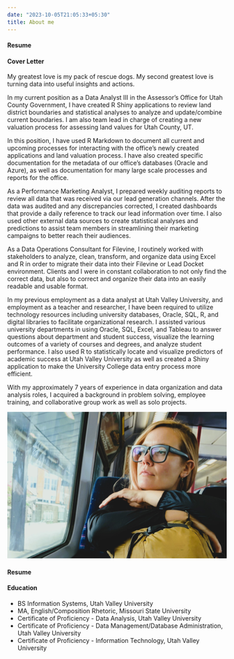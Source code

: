 ```yaml
---
date: "2023-10-05T21:05:33+05:30"
title: About me
---
```


#### Resume  

#### Cover Letter


My greatest love is my pack of rescue dogs. My second greatest love is turning data into useful insights and actions.

In my current position as a Data Analyst III in the Assessor’s Office for Utah County Government, I have created R Shiny applications to review land district boundaries and statistical analyses to analyze and update/combine current boundaries. I am also team lead in charge of creating a new valuation process for assessing land values for Utah County, UT.  

In this position, I have used R Markdown to document all current and upcoming processes for interacting with the office’s newly created applications and land valuation process. I have also created specific documentation for the metadata of our office’s databases (Oracle and Azure), as well as documentation for many large scale processes and reports for the office. 

As a Performance Marketing Analyst, I prepared weekly auditing reports to review all data that was received via our lead generation channels. After the data was audited and any discrepancies corrected, I created dashboards that provide a daily reference to track our lead information over time. I also used other external data sources to create statistical analyses and predictions to assist team members in streamlining their marketing campaigns to better reach their audiences.

As a Data Operations Consultant for Filevine, I routinely worked with stakeholders to analyze, clean, transform, and organize data using Excel and R in order to migrate their data into their Filevine or Lead Docket environment. Clients and I were in constant collaboration to not only find the correct data, but also to correct and organize their data into an easily readable and usable format.

In my previous employment as a data analyst at Utah Valley University, and employment as a teacher and researcher, I have been required to utilize technology resources including university databases, Oracle, SQL, R, and digital libraries to facilitate organizational research. I assisted various university departments in using Oracle, SQL, Excel, and Tableau to answer questions about department and student success, visualize the learning outcomes of a variety of courses and degrees, and analyze student performance. I also used R to statistically locate and visualize predictors of academic success at Utah Valley University as well as created a Shiny application to make the University College data entry process more efficient.

With my approximately 7 years of experience in data organization and data analysis roles, I acquired a background in problem solving, employee training, and collaborative group work as well as solo projects.


![This is me][1]

#### Resume  


#### Education

* BS Information Systems, Utah Valley University
* MA, English/Composition Rhetoric, Missouri State University
* Certificate of Proficiency - Data Analysis, Utah Valley University
* Certificate of Proficiency - Data Management/Database Administration, Utah Valley University
* Certificate of Proficiency - Information Technology, Utah Valley University



[1]: Me_TrainFr2.jpg
